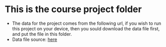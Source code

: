 # This is the course project folder 

+ The data for the project comes from the following url, if you wish to run this project on your device, then you sould download the data file first, and put the file in this folder.
+ Data file source: <a href = "https://www.kaggle.com/sobhanmoosavi/us-accidents">here</a>
